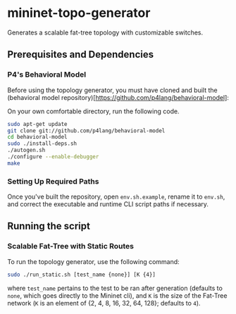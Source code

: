 # mininet-topo-generator
Generates a scalable fat-tree topology with customizable switches.

## Prerequisites and Dependencies
### P4's Behavioral Model
Before using the topology generator, you must have cloned and built the (behavioral model repository)[https://github.com/p4lang/behavioral-model]:

On your own comfortable directory, run the following code.
```bash
sudo apt-get update
git clone git://github.com/p4lang/behavioral-model
cd behavioral-model
sudo ./install-deps.sh
./autogen.sh
./configure --enable-debugger
make
```
### Setting Up Required Paths
Once you've built the repository, open `env.sh.example`, rename it to `env.sh`, and correct the executable and runtime CLI script paths if necessary. 

## Running the script
### Scalable Fat-Tree with Static Routes
To run the topology generator, use the following command:
```bash
sudo ./run_static.sh [test_name {none}] [K {4}]
```
where `test_name` pertains to the test to be ran after generation (defaults to `none`, which goes directly to the Mininet cli), and `K` is the size of the Fat-Tree network (`K` is an element of \{2, 4, 8, 16, 32, 64, 128\}; defaults to `4`).
